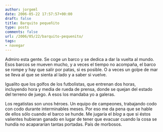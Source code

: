 ```yaml
---
author: jorgeml
date: 2006-05-22 17:57:57+00:00
draft: false
title: Barquito pequeñito
type: posts
comments: false
url: /2006/05/22/barquito-pequenito/
tags:
- navegar
---
```


Admiro esta gente. Se coge un barco y se dedica a dar la vuelta al mundo. Esos barcos se mueven mucho, y a veces el tiempo no acompaña, el barco se rompe y hay que salir por patas, si es posible. O a veces un golpe de mar se lleva al que se sienta al lado y a saber si vuelve.

Igualito que los golfos de los futbolistas, que entrenan dos horas, incluyendo hora y media de rueda de prensa, donde se quejan del estado del terreno de juego. A esos los mandaba yo a galeras.

Los regatistas son unos héroes. Un equipo de campeones, trabajando codo con codo durante interminables meses. Por eso me da pena que se hable de ellos sólo cuando el barco se hunde. Me jugaría el _blog_ a que si éstos valientes hubieran ganado en lugar de tener que evacuar cuando la cosa se hundía no acapararían tantas portadas. País de morbosos.
